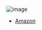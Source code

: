 
![image](https://gyazo.com/bf0c998e489a49efa8b1ca8ff77488b0/thumb/1000)
- [Amazon](https://amzn.to/3Mnfflg)
